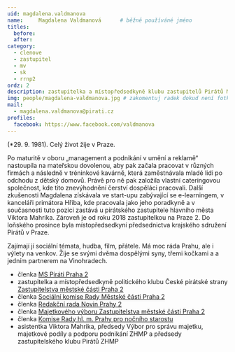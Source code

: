 ```yaml
---
uid: magdalena.valdmanova
name:     Magdalena Valdmanová  	# běžně používáné jméno
titles:
  before: 
  after: 
category:
  - clenove
  - zastupitel
  - mv
  - sk
  - rrnp2
ordz: 2
description: zastupitelka a místopředsedkyně klubu zastupitelů Pirátů MČ Praha 2, místopředsedkyně KS Praha
img: people/magdalena-valdmanova.jpg # zakomentuj radek dokud není fotka
mail:
  - magdalena.valdmanova@pirati.cz
profiles: 
  facebook: https://www.facebook.com/valdmanova
---
```


(*29. 9. 1981). Celý život žije v Praze.

 Po maturitě v oboru „management a podnikání v umění a reklamě“ nastoupila na mateřskou dovolenou, aby pak začala pracovat v různých firmách a následně v tréninkové kavárně, která zaměstnávala mladé lidi po odchodu z dětský domovů. Právě pro ně pak založila vlastní cateringovou společnost, kde tito znevýhodnění čerství dospěláci pracovali. Další zkušenosti Magdalena získávala ve start-upu zabývající se e-learningem, v kanceláři primátora Hřiba, kde pracovala jako jeho poradkyně a v současnosti tuto pozici zastává u pirátského zastupitele hlavního města Viktora Mahrika. Zároveň je od roku 2018 zastupitelkou na Praze 2. Do loňského prosince byla místopředsedkyní předsednictva krajského sdružení Pirátů v Praze.

Zajímají jí sociální témata, hudba, film, přátele. Má moc ráda Prahu, ale i výlety na venkov. Žije se svými dvěma dospělými syny, třemi kočkami a a jedním partnerem na Vinohradech.

* členka [MS Piráti Praha 2](http://praha2.pirati.cz)
* zastupitelka a místopředsedkyně politického klubu České pirátské strany [Zastupitelstva městské části Praha 2](http://urad.praha2.cz/Zastupitelstvo-MC-seznam)
* členka [Sociální komise Rady Městské části Praha 2](http://urad.praha2.cz/Socialni-komise)
* členka [Redakční rada Novin Prahy 2](http://urad.praha2.cz/Redakcni-rada-Novin-Prahy2)
* členka [Majetkového výboru Zastupitelstva městské části Praha 2](http://urad.praha2.cz/Majetkovy-vybor)
* členka [Komise Rady hl. m. Prahy pro nočního starostu](http://www.praha.eu/jnp/cz/o_meste/primator_a_volene_organy/rada/komise_rady/index.html?commissionId=33998)
* asistentka Viktora Mahrika, předsedy Výbor pro správu majetku, majetkové podíly a podporu podnikání ZHMP a předsedy zastupitelského klubu Pirátů ZHMP
